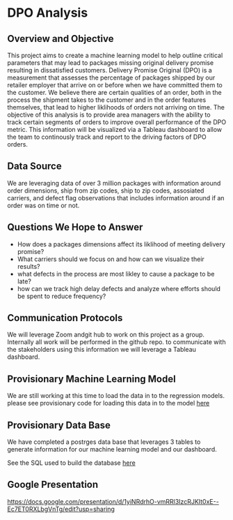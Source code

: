# DPO Analysis 
## Overview and Objective
This project aims to create a machine learning model to help outline critical parameters that may lead to packages missing original delivery promise resulting in dissatisfied customers. Delivery Promise Original (DPO) is a measurement that assesses the percentage of packages shipped by our retailer employer that arrive on or before when we have committed them to the customer. We believe there are certain qualities of an order, both in the process the shipment takes to the customer and in the order features themselves, that lead to higher liklihoods of orders not arriving on time. The objective of this analysis is to provide area managers with the ability to track certain segments of orders to improve overall performance of the DPO metric. This information will be visualized via a Tableau dashboard to allow the team to continously track and report to the driving factors of DPO orders. 

## Data Source
We are leveraging data of over 3 million packages with information around order dimensions, ship from zip codes, ship to zip codes, assosiated carriers, and defect flag observations that includes information around if an order was on time or not. 

## Questions We Hope to Answer
- How does a packages dimensions affect its liklihood of meeting delivery promise?
- What carriers should we focus on and how can we visualize their results?
- what defects in the process are most likley to cause a package to be late? 
- how can we track high delay defects and analyze where efforts should be spent to reduce frequency?

## Communication Protocols
We will leverage Zoom andgit hub to work on this project as a group. Internally all work will be performed in the github repo. to communicate with the stakeholders using this information we will leverage a Tableau dashboard. 

## Provisionary Machine Learning Model
We are still working at this time to load the data in to the regression models. please see provisionary code for loading this data in to the model [here](https://github.com/mmilner3/DPO_Analysis/blob/Shawn/Clean_DPO_Table.ipynb)




## Provisionary Data Base
We have completed a postrges data base that leverages 3 tables to generate information for our machine learning model and our dashboard. 

See the SQL used to build the database [here](https://github.com/mmilner3/DPO_Analysis/blob/main/RDB_Table_setup.sql)

## Google Presentation 
https://docs.google.com/presentation/d/1yiNRdrhO-vmRRl3IzcRJKIt0xE--Ec7ET0RXLbgVnTg/edit?usp=sharing

